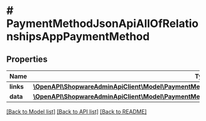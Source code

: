 # # PaymentMethodJsonApiAllOfRelationshipsAppPaymentMethod

## Properties

Name | Type | Description | Notes
------------ | ------------- | ------------- | -------------
**links** | [**\OpenAPI\ShopwareAdminApiClient\Model\PaymentMethodJsonApiAllOfRelationshipsAppPaymentMethodLinks**](PaymentMethodJsonApiAllOfRelationshipsAppPaymentMethodLinks.md) |  | [optional]
**data** | [**\OpenAPI\ShopwareAdminApiClient\Model\PaymentMethodJsonApiAllOfRelationshipsAppPaymentMethodData**](PaymentMethodJsonApiAllOfRelationshipsAppPaymentMethodData.md) |  | [optional]

[[Back to Model list]](../../README.md#models) [[Back to API list]](../../README.md#endpoints) [[Back to README]](../../README.md)

